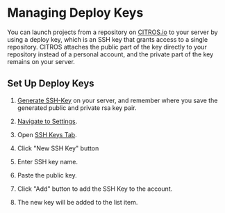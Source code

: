 # Managing Deploy Keys

You can launch projects from a repository on [CITROS.io](https://citros.io/) to your server by using a deploy key, which is an SSH key that grants access to a single repository. CITROS attaches the public part of the key directly to your repository instead of a personal account, and the private part of the key remains on your server.

## Set Up Deploy Keys

1. [Generate SSH-Key](/docs/authentication/ssh/ssh_generate_key.md) on your server, and remember where you save the generated public and private rsa key pair.

2. [Navigate to Settings](https://citros.io/settings).

3. Open [SSH Keys Tab](https://citros.io/settings?tab=ssh_keys).

4. Click "New SSH Key" button

5. Enter SSH key name.

6. Paste the public key.

7. Click "Add" button to add the SSH Key to the account.

8. The new key will be added to the list item.
